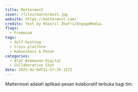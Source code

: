 ```yaml
---
title: Mattermost
cover: /files/mattermost.jpg
website: https://mattermost.com/
credits: Text by Khairil Zhafri/EngageMedia.
flags:
  - Freemium
tags:
  - Self-hosting
  - Cross-platform
  - Komunikasi & Pesan
categories:
  - Alat Keamanan Digital
  - Collaborative Chat
date: 2023-02-04T21:57:35.157Z
---
```

Mattermost adalah aplikasi pesan kolaboratif terbuka bagi tim.